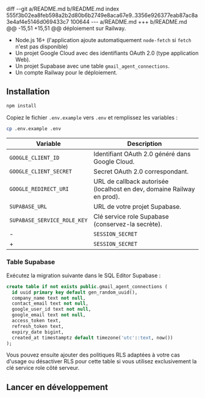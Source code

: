 diff --git a/README.md b/README.md
index 555f3b02ea8feb598a2b2d80b6b2749e8aca67e9..3356e926377eab87ac8a3e4af4e5146d069433c7 100644
--- a/README.md
+++ b/README.md
@@ -15,51 +15,51 @@ déploiement sur Railway.
 
 - Node.js 16+ (l'application ajoute automatiquement `node-fetch` si `fetch` n'est pas disponible)
 - Un projet Google Cloud avec des identifiants OAuth 2.0 (type application Web).
 - Un projet Supabase avec une table `gmail_agent_connections`.
 - Un compte Railway pour le déploiement.
 
 ## Installation
 
 ```bash
 npm install
 ```
 
 Copiez le fichier `.env.example` vers `.env` et remplissez les variables :
 
 ```bash
 cp .env.example .env
 ```
 
 | Variable | Description |
 | --- | --- |
 | `GOOGLE_CLIENT_ID` | Identifiant OAuth 2.0 généré dans Google Cloud. |
 | `GOOGLE_CLIENT_SECRET` | Secret OAuth 2.0 correspondant. |
 | `GOOGLE_REDIRECT_URI` | URL de callback autorisée (localhost en dev, domaine Railway en prod). |
 | `SUPABASE_URL` | URL de votre projet Supabase. |
 | `SUPABASE_SERVICE_ROLE_KEY` | Clé service role Supabase (conservez-la secrète). |
-| `SESSION_SECRET` | Chaîne aléatoire utilisée pour sécuriser les sessions Express. |
+| `SESSION_SECRET` | Chaîne aléatoire utilisée pour signer le paramètre `state` lors du flux OAuth. |
 
 ### Table Supabase
 
 Exécutez la migration suivante dans le SQL Editor Supabase :
 
 ```sql
 create table if not exists public.gmail_agent_connections (
   id uuid primary key default gen_random_uuid(),
   company_name text not null,
   contact_email text not null,
   google_user_id text not null,
   google_email text not null,
   access_token text,
   refresh_token text,
   expiry_date bigint,
   created_at timestamptz default timezone('utc'::text, now())
 );
 ```
 
 Vous pouvez ensuite ajouter des politiques RLS adaptées à votre cas d'usage ou désactiver RLS pour cette
 table si vous utilisez exclusivement la clé service role côté serveur.
 
 ## Lancer en développement
 
 ```bash
